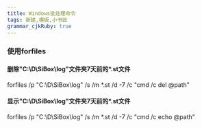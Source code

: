 ```yaml
---
title: Windows批处理命令
tags: 新建,模板,小书匠
grammar_cjkRuby: true
---
```

### 使用forfiles
#### 删除"C:\D\SiBox\log"文件夹7天前的*.st文件
forfiles /p "C:\D\SiBox\log"  /s /m *.st /d -7 /c "cmd /c del @path"
#### 显示"C:\D\SiBox\log"文件夹7天前的*.st文件
forfiles /p "C:\D\SiBox\log"  /s /m *.st /d -7 /c "cmd /c echo @path"